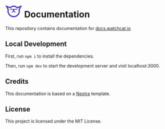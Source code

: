 # ![](https://github.com/WatchCatHQ/watchcat-assets/blob/main/watchcat_logo_tiny.png?raw=true) Documentation

This repository contains documentation for [docs.watchcat.io](https://docs.watchcat.io) 

## Local Development

First, run `npm i` to install the dependencies.

Then, run `npm dev` to start the development server and visit localhost:3000.

## Credits

This documentation is based on a [Nextra](https://nextra.site) template.

## License

This project is licensed under the MIT License.

